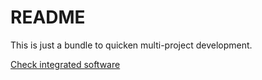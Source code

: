 # README

This is just a bundle to quicken multi-project development.

[Check integrated software](SOFTWARE.md)
